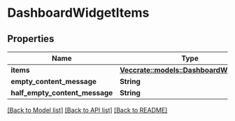 # DashboardWidgetItems

## Properties

Name | Type | Description | Notes
------------ | ------------- | ------------- | -------------
**items** | [**Vec<crate::models::DashboardWidgetItem>**](DashboardWidgetItem.md) |  | 
**empty_content_message** | **String** |  | 
**half_empty_content_message** | **String** |  | 

[[Back to Model list]](../README.md#documentation-for-models) [[Back to API list]](../README.md#documentation-for-api-endpoints) [[Back to README]](../README.md)


